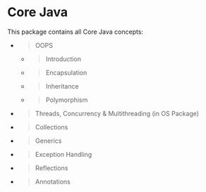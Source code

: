 # Core Java 
This package contains all Core Java concepts:

- > OOPS
    - > Introduction
    - > Encapsulation
    - > Inheritance
    - > Polymorphism
- > Threads, Concurrency & Multithreading (in OS Package)
- > Collections
- > Generics
- > Exception Handling
- > Reflections
- > Annotations